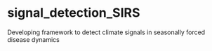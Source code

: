 # signal_detection_SIRS
Developing framework to detect climate signals in seasonally forced disease dynamics  
